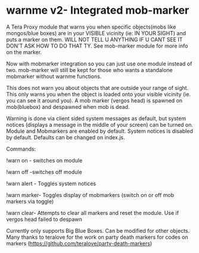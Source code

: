 # warnme v2- Integrated mob-marker
A Tera Proxy module that warns you when specific objects(mobs like mongos/blue boxes) are in your VISIBLE vicinity (ie: IN YOUR SIGHT) and puts a marker on them. WILL NOT TELL U ANYTHING IF U CANT SEE IT DON'T ASK HOW TO DO THAT TY. See mob-marker module for more info on the marker. 

Now with mobmarker integration so you can just use one module instead of two. mob-marker will still be kept for those who wants a standalone mobmarker without warnme functions.

This does not warn you about objects that are outside your range of sight. This only warns you when the object is loaded onto your visible vicinity (ie. you can see it around you). A mob marker (vergos head) is spawned on mob(bluebox) and despawned when mob is dead.

Warning is done via client sided system messages as default, but system notices (displays a message in the middle of your screen) can be turned on. Module and Mobmarkers are enabled by default. System notices is disabled by default. Defaults can be changed on index.js.

Commands:

!warn on - switches on module

!warn off -switches off module

!warn alert - Toggles system notices

!warn marker- Toggles display of mobmarkers (switch on or off mob markers via toggle)

!warn clear- Attempts to clear all markers and reset the module. Use if vergos head failed to despawn

Currently only supports Big Blue Boxes. Can be modified for other objects.
Many thanks to teralove for the work on party death markers for codes on markers (https://github.com/teralove/party-death-markers)
